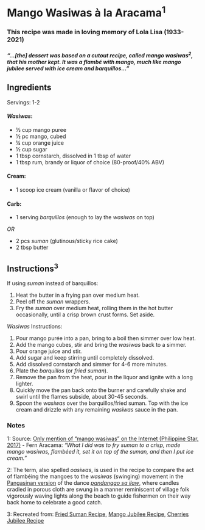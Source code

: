 
# Mango Wasiwas à la Aracama<sup>1</sup>


### This recipe was made in loving memory of Lola Lisa (1933-2021)

#### _“...[the] dessert was based on a cutout recipe, called mango wasiwas<sup>2</sup>, that his mother kept. It was a flambé with mango, much like mango jubilee served with ice cream and barquillos...”_


## Ingredients

Servings: 1-2

#### _Wasiwas_:

* ½ cup mango puree
* ½ pc mango, cubed
* ¼ cup	orange juice
* ½ cup	sugar
* 1 tbsp cornstarch, dissolved in 1 tbsp of water
* 1 tbsp rum, brandy or liquor of choice (80-proof/40% ABV) 

#### Cream:

* 1 scoop	ice cream (vanilla or flavor of choice)

#### Carb:

* 1 serving	_barquillos_ (enough to lay the _wasiwas_ on top)

_OR_

* 2 pcs		_suman_ (glutinous/sticky rice cake)
* 2 tbsp		butter


## Instructions<sup>3</sup>

If using _suman_ instead of barquillos:



1. Heat the butter in a frying pan over medium heat. 
2. Peel off the _suman_ wrappers. 
3. Fry the _suman_ over medium heat, rolling them in the hot butter occasionally, until a crisp brown crust forms. Set aside.

_Wasiwas_ Instructions:



1. Pour mango purée into a pan, bring to a boil then simmer over low heat.
2. Add the mango cubes, stir and bring the _wasiwas_ back to a simmer. 
3. Pour orange juice and stir.
4. Add sugar and keep stirring until completely dissolved. 
5. Add dissolved cornstarch and simmer for 4-6 more minutes.
6. Plate the _barquillos_ (or _fried suman_).
7. Remove the pan from the heat, pour in the liquor and ignite with a long lighter.
8. Quickly move the pan back onto the burner and carefully shake and swirl until the flames subside, about 30-45 seconds. 
9. Spoon the _wasiwas_ over the barquillos/fried suman. Top with the ice cream and drizzle with any remaining _wasiwas_ sauce in the pan.

<!-- Footnotes themselves at the bottom. -->
### Notes

1: Source: [Only mention of “mango wasiwas” on the Internet (Philippine Star, 2017)](https://www.philstar.com/lifestyle/health-and-family/2017/03/07/1677186/whats-cooking-chef-fern-aracama-and-kojak-english-bulldog) - Fern Aracama: _“What I did was to fry suman to a crisp, made mango wasiwas, flambéed it, set it on top of the suman, and then I put ice cream.”_

2: The term, also spelled _oasiwas_, is used in the recipe to compare the act of flambéing the mangoes to the _wasiwas_ (swinging) movement in the [Pangasinan version](https://www.kaloobdance.com/Wasiwas.html) of the dance _[pandanggo sa ilaw](https://www.youtube.com/watch?v=Wu8XqO0knYg)_, where candles cradled in porous cloth are swung in a manner reminiscent of village folk vigorously waving lights along the beach to guide fishermen on their way back home to celebrate a good catch.

3: Recreated from: [Fried Suman Recipe](https://casaveneracion.com/butter-fried-suman-honey-cocoa-cinnamon/), [Mango Jubilee Recipe](https://www.yummy.ph/recipe/mango-jubilee), [Cherries Jubilee Recipe](https://www.savingdessert.com/cherries-jubilee/)
